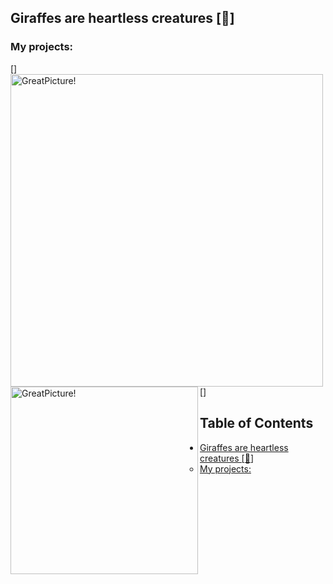 ## Giraffes are heartless creatures [:giraffe:]

### My projects:
[<img align="left" width="500px" alt="GreatPicture!" src="https://pbs.twimg.com/media/EXLKoxzXkAAOS0W.jpg"/>]

<br />
<br />
<br />
<br />
<br />
<br />

[<img align="left" width="300px" alt="GreatPicture!" src="https://www.codewars.com/users/Ivan-Corporation/badges/large"/>]


<!-- TOC titleSize:2 tabSpaces:2 depthFrom:1 depthTo:6 withLinks:1 updateOnSave:1 orderedList:0 skip:0 title:1 charForUnorderedList:* -->
## Table of Contents
* [Giraffes are heartless creatures [:giraffe:]](#giraffes-are-heartless-creatures-giraffe)
  * [My projects:](#my-projects)
<!-- /TOC -->
